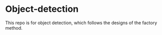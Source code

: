 # Object-detection
This repo is for object detection, which follows the designs of the factory method. 
